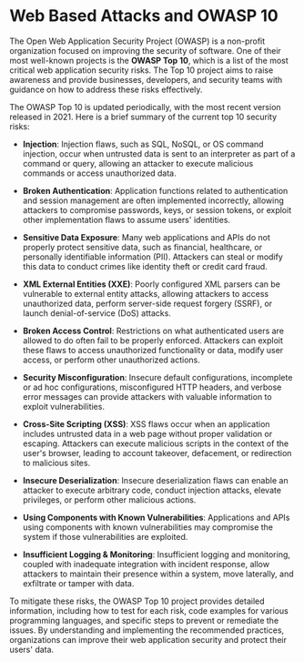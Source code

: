 # Web Based Attacks and OWASP 10

The Open Web Application Security Project (OWASP) is a non-profit organization focused on improving the security of software. One of their most well-known projects is the **OWASP Top 10**, which is a list of the most critical web application security risks. The Top 10 project aims to raise awareness and provide businesses, developers, and security teams with guidance on how to address these risks effectively.

The OWASP Top 10 is updated periodically, with the most recent version released in 2021. Here is a brief summary of the current top 10 security risks:

- **Injection**: Injection flaws, such as SQL, NoSQL, or OS command injection, occur when untrusted data is sent to an interpreter as part of a command or query, allowing an attacker to execute malicious commands or access unauthorized data.

- **Broken Authentication**: Application functions related to authentication and session management are often implemented incorrectly, allowing attackers to compromise passwords, keys, or session tokens, or exploit other implementation flaws to assume users' identities.

- **Sensitive Data Exposure**: Many web applications and APIs do not properly protect sensitive data, such as financial, healthcare, or personally identifiable information (PII). Attackers can steal or modify this data to conduct crimes like identity theft or credit card fraud.

- **XML External Entities (XXE)**: Poorly configured XML parsers can be vulnerable to external entity attacks, allowing attackers to access unauthorized data, perform server-side request forgery (SSRF), or launch denial-of-service (DoS) attacks.

- **Broken Access Control**: Restrictions on what authenticated users are allowed to do often fail to be properly enforced. Attackers can exploit these flaws to access unauthorized functionality or data, modify user access, or perform other unauthorized actions.

- **Security Misconfiguration**: Insecure default configurations, incomplete or ad hoc configurations, misconfigured HTTP headers, and verbose error messages can provide attackers with valuable information to exploit vulnerabilities.

- **Cross-Site Scripting (XSS)**: XSS flaws occur when an application includes untrusted data in a web page without proper validation or escaping. Attackers can execute malicious scripts in the context of the user's browser, leading to account takeover, defacement, or redirection to malicious sites.

- **Insecure Deserialization**: Insecure deserialization flaws can enable an attacker to execute arbitrary code, conduct injection attacks, elevate privileges, or perform other malicious actions.

- **Using Components with Known Vulnerabilities**: Applications and APIs using components with known vulnerabilities may compromise the system if those vulnerabilities are exploited.

- **Insufficient Logging & Monitoring**: Insufficient logging and monitoring, coupled with inadequate integration with incident response, allow attackers to maintain their presence within a system, move laterally, and exfiltrate or tamper with data.

To mitigate these risks, the OWASP Top 10 project provides detailed information, including how to test for each risk, code examples for various programming languages, and specific steps to prevent or remediate the issues. By understanding and implementing the recommended practices, organizations can improve their web application security and protect their users' data.